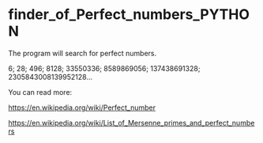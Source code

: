 # finder_of_Perfect_numbers_PYTHON
The program will search for perfect numbers.

6;
28;
496;
8128;
33550336;
8589869056;
137438691328;
2305843008139952128...

You can read more: 

https://en.wikipedia.org/wiki/Perfect_number

https://en.wikipedia.org/wiki/List_of_Mersenne_primes_and_perfect_numbers
